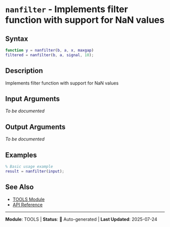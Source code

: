# `nanfilter` - Implements filter function with support for NaN values

## Syntax

```matlab
function y = nanfilter(b, a, x, maxgap)
filtered = nanfilter(b, a, signal, 10);
```

## Description

Implements filter function with support for NaN values

## Input Arguments

*To be documented*

## Output Arguments

*To be documented*

## Examples

```matlab
% Basic usage example
result = nanfilter(input);
```

## See Also

- [TOOLS Module](README.md)
- [API Reference](../README.md)

---

**Module**: TOOLS | **Status**: 🔄 Auto-generated | **Last Updated**: 2025-07-24

